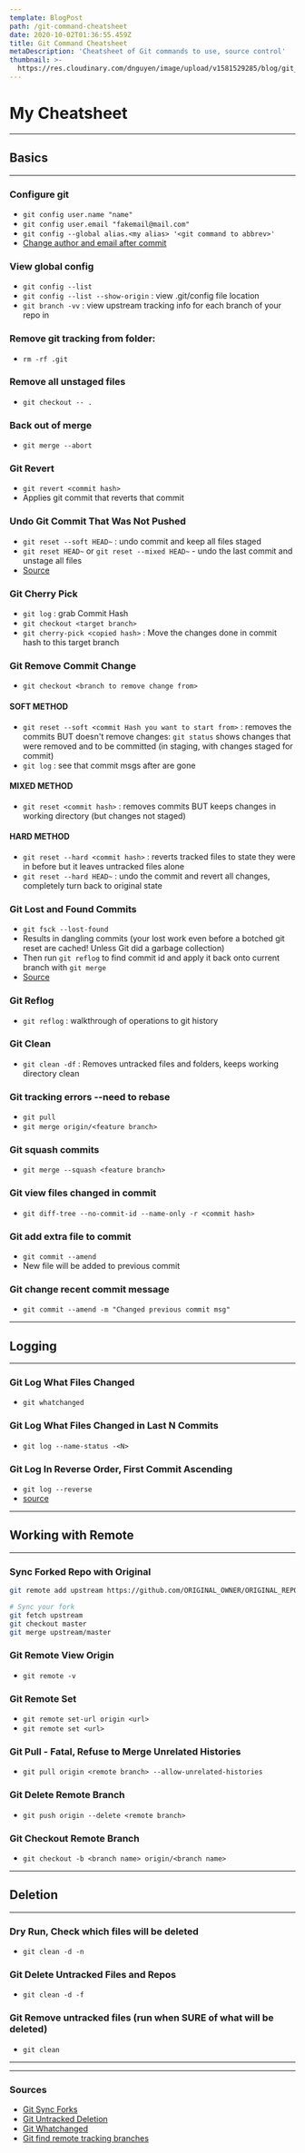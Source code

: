 ```yaml
---
template: BlogPost
path: /git-command-cheatsheet
date: 2020-10-02T01:36:55.459Z
title: Git Command Cheatsheet
metaDescription: 'Cheatsheet of Git commands to use, source control'
thumbnail: >-
  https://res.cloudinary.com/dnguyen/image/upload/v1581529285/blog/git_img_p51ghm.jpg
---
```

# My Cheatsheet

- - -

## Basics

- - -

### Configure git

* `git config user.name "name"`
* `git config user.email "fakemail@mail.com"`
* `git config --global alias.<my alias> '<git command to abbrev>'`
* [Change author and email after commit](https://www.git-tower.com/learn/git/faq/change-author-name-email)

### View global config

* `git config --list`
* `git config --list --show-origin` : view .git/config file location
* `git branch -vv` : view upstream tracking info for each branch of your repo in 

### Remove git tracking from folder:

* `rm -rf .git`

### Remove all unstaged files

* `git checkout -- .`

### Back out of merge

* `git merge --abort`

### Git Revert

* `git revert <commit hash>`
* Applies git commit that reverts that commit

### Undo Git Commit That Was Not Pushed

* `git reset --soft HEAD~` : undo commit and keep all files staged
* `git reset HEAD~` or `git reset --mixed HEAD~` - undo the last commit and unstage all files
* [Source](https://bytefreaks.net/programming-2/how-to-undo-a-git-commit-that-was-not-pushed)

### Git Cherry Pick

* `git log` : grab Commit Hash
* `git checkout <target branch>`
* `git cherry-pick <copied hash>` : Move the changes done in commit hash to this target branch

### Git Remove Commit Change

* `git checkout <branch to remove change from>`

#### SOFT METHOD

* `git reset --soft <commit Hash you want to start from>` : removes the commits BUT doesn't remove changes: `git status` shows changes that were removed and to be committed (in staging, with changes staged for commit)
* `git log` : see that commit msgs after <commit Hash you want to start from> are gone

#### MIXED METHOD

* `git reset <commit hash>` : removes commits BUT keeps changes in working directory (but changes not staged)

#### HARD METHOD

* `git reset --hard <commit hash>` : reverts tracked files to state they were in before but it leaves untracked files alone
* `git reset --hard HEAD~` : undo the commit and revert all changes, completely turn back to original state

### Git Lost and Found Commits

* `git fsck --lost-found`
* Results in dangling commits (your lost work even before a botched git reset are cached! Unless Git did a garbage collection)
* Then run `git reflog` to find commit id and apply it back onto current branch with `git merge`
* [Source](http://gitready.com/advanced/2009/01/17/restoring-lost-commits.html)

### Git Reflog

* `git reflog` : walkthrough of operations to git history

### Git Clean

* `git clean -df` : Removes untracked files and folders, keeps working directory clean

### Git tracking errors --need to rebase

* `git pull`
* `git merge origin/<feature branch>`

### Git squash commits

* `git merge --squash <feature branch>`

### Git view files changed in commit

* `git diff-tree --no-commit-id --name-only -r <commit hash>`

### Git add extra file to commit

* `git commit --amend`
* New file will be added to previous commit

### Git change recent commit message

* `git commit --amend -m "Changed previous commit msg"`

- - -

## Logging

- - -

### Git Log What Files Changed

* `git whatchanged`

### Git Log What Files Changed in Last N Commits

* `git log --name-status -<N>`

### Git Log In Reverse Order, First Commit Ascending

* `git log --reverse`
* [source](https://stackoverflow.com/questions/43197105/how-do-you-jump-to-the-first-commit-in-git)

- - -

## Working with Remote

- - -

### Sync Forked Repo with Original

```sh
git remote add upstream https://github.com/ORIGINAL_OWNER/ORIGINAL_REPOSITORY.git

# Sync your fork
git fetch upstream
git checkout master
git merge upstream/master
```

### Git Remote View Origin

* `git remote -v`

### Git Remote Set

* `git remote set-url origin <url>`
* `git remote set <url>`

### Git Pull - Fatal, Refuse to Merge Unrelated Histories

* `git pull origin <remote branch> --allow-unrelated-histories`

### Git Delete Remote Branch

* `git push origin --delete <remote branch>`

### Git Checkout Remote Branch

* `git checkout -b <branch name> origin/<branch name>`

- - -

## Deletion

- - -

### Dry Run, Check which files will be deleted

* `git clean -d -n`

### Git Delete Untracked Files and Repos

* `git clean -d -f`

### Git Remove untracked files (run when SURE of what will be deleted)

* `git clean`

- - -

- - -

### Sources

* [Git Sync Forks](https://www.freecodecamp.org/news/how-to-sync-your-fork-with-the-original-git-repository/)
* [Git Untracked Deletion](https://linuxize.com/post/how-to-remove-untracked-files-in-git/)
* [Git Whatchanged](https://linux.die.net/man/1/git-whatchanged)
* [Git find remote tracking branches](https://stackoverflow.com/questions/171550/find-out-which-remote-branch-a-local-branch-is-tracking)
